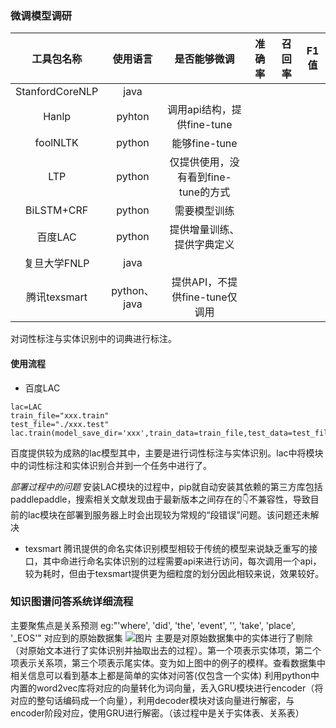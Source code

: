 
### 微调模型调研

|工具包名称|使用语言|是否能够微调|准确率|召回率|F1值|
|:---:|:---:|:---:|:---:|:---:|:---:|
|StanfordCoreNLP|java|||
|Hanlp|pyhton|调用api结构，提供fine-tune||
|foolNLTK|python|能够fine-tune||
|LTP|python|仅提供使用，没有看到fine-tune的方式|||
|BiLSTM+CRF|python|需要模型训练|||
|百度LAC|python|提供增量训练、提供字典定义|||
|复旦大学FNLP|java||||
|腾讯texsmart|python、java|提供API，不提供fine-tune仅调用|||

对词性标注与实体识别中的词典进行标注。


#### 使用流程
- 百度LAC
```
lac=LAC
train_file="xxx.train"
test_file="./xxx.test"
lac.train(model_save_dir='xxx',train_data=train_file,test_data=test_file)
```
百度提供较为成熟的lac模型其中，主要是进行词性标注与实体识别。lac中将模块中的词性标注和实体识别合并到一个任务中进行了。

*部署过程中的问题*
安装LAC模块的过程中，pip就自动安装其依赖的第三方库包括paddlepaddle，搜索相关文献发现由于最新版本之间存在的👇不兼容性，导致目前的lac模块在部署到服务器上时会出现较为常规的“段错误”问题。该问题还未解决

- texsmart
腾讯提供的命名实体识别模型相较于传统的模型来说缺乏重写的接口，其中命进行命名实体识别的过程需要api来进行访问，每次调用一个api，较为耗时，但由于texsmart提供更为细粒度的划分因此相较来说，效果较好。









### 知识图谱问答系统详细流程
主要聚焦点是关系预测
eg:"'where', 'did', 'the', 'event', '<e>', 'take', 'place', '_EOS'"
对应到的原始数据集
![图片](example.png)
主要是对原始数据集中的实体进行了剔除（对原始文本进行了实体识别并抽取出去的过程）。第一个项表示实体项，第二个项表示关系项，第三个项表示尾实体。变为如上图中的例子的模样。查看数据集中相关信息可以看到基本上都是简单的实体对问答(仅包含一个实体)
利用python中内置的word2vec库将对应的向量转化为词向量，丢入GRU模块进行encoder（将对应的整句话编码成一个向量），利用decoder模块对该向量进行解密，与encoder阶段对应，使用GRU进行解密。（该过程中是关于实体表、关系表）